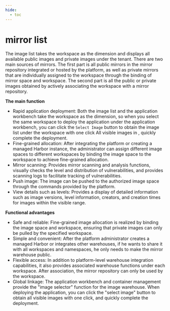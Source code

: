 ```yaml
---
hide:
  - toc
---
```


# mirror list

The image list takes the workspace as the dimension and displays all available public images and private images under the tenant.
There are two main sources of mirrors. The first part is all public mirrors in the mirror repository integrated or hosted by the platform, as well as private mirrors that are individually assigned to the workspace through the binding of mirror space and workspace.
The second part is all the public or private images obtained by actively associating the workspace with a mirror repository.

[](images/list01.png)

**The main function**

- Rapid application deployment: Both the image list and the application workbench take the workspace as the dimension, so when you select the same workspace to deploy the application under the application workbench, you can click the `Select Image` button to obtain the image list under the workspace with one click All visible images in , quickly complete the deployment.
- Fine-grained allocation: After integrating the platform or creating a managed Harbor instance, the administrator can assign different image spaces to different workspaces by binding the image space to the workspace to achieve fine-grained allocation.
- Mirror scanning: Provides mirror scanning and analysis functions, visually checks the level and distribution of vulnerabilities, and provides scanning logs to facilitate tracking of vulnerabilities.
- Push image: The image can be pushed to the authorized image space through the commands provided by the platform.
- View details such as levels: Provides a display of detailed information such as image versions, level information, creators, and creation times for images within the visible range.

**Functional advantages**

- Safe and reliable: Fine-grained image allocation is realized by binding the image space and workspace, ensuring that private images can only be pulled by the specified workspace.
- Simple and convenient: After the platform administrator creates a managed Harbor or integrates other warehouses, if he wants to share it with all workspaces and namespaces, he only needs to make the mirror warehouse public.
- Flexible access: In addition to platform-level warehouse integration capabilities, it also provides associated warehouse functions under each workspace. After association, the mirror repository can only be used by the workspace.
- Global linkage: The application workbench and container management provide the "image selector" function for the image warehouse. When deploying the application, you can click the "select image" button to obtain all visible images with one click, and quickly complete the deployment.